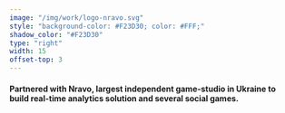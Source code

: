 ```yaml
---
image: "/img/work/logo-nravo.svg"
style: "background-color: #F23D30; color: #FFF;"
shadow_color: "#F23D30"
type: "right"
width: 15
offset-top: 3
---
```

#### Partnered with Nravo, largest independent game-studio in Ukraine to build real-time analytics solution and several social games.